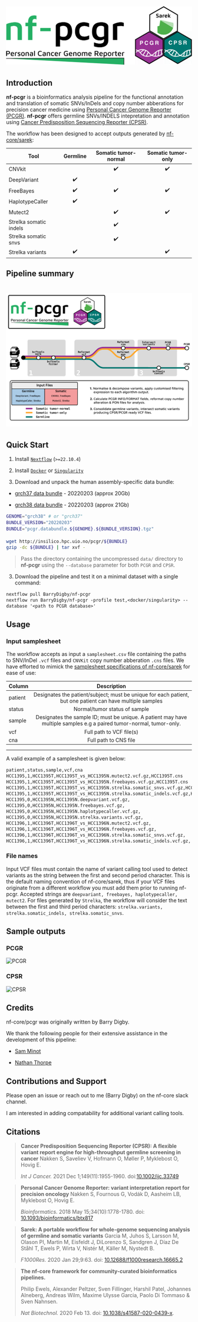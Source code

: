 # ![nf-core/pcgr](docs/images/nf-pcgr.png)

## Introduction

**nf-pcgr** is a bioinformatics analysis pipeline for the functional annotation and translation of somatic SNVs/InDels and copy number abberations for precision cancer medicine using [Personal Cancer Genome Reporter (PCGR)](https://github.com/sigven/pcgr). **nf-pcgr** offers germline SNVs/INDELS intepretation and annotation using [Cancer Predisposition Sequencing Reporter (CPSR)](https://github.com/sigven/cpsr/).

The workflow has been designed to accept outputs generated by [nf-core/sarek](https://github.com/nf-core/sarek):

| Tool                   |      Germline      | Somatic tumor-normal | Somatic tumor-only |
| ---------------------- | :----------------: | :------------------: | :----------------: |
| CNVkit                 |                    |  :heavy_check_mark:  | :heavy_check_mark: |
| DeepVariant            | :heavy_check_mark: |                      |                    |
| FreeBayes              | :heavy_check_mark: |  :heavy_check_mark:  | :heavy_check_mark: |
| HaplotypeCaller        | :heavy_check_mark: |                      |                    |
| Mutect2                |                    |  :heavy_check_mark:  | :heavy_check_mark: |
| Strelka somatic indels |                    |  :heavy_check_mark:  |                    |
| Strelka somatic snvs   |                    |  :heavy_check_mark:  |                    |
| Strelka variants       | :heavy_check_mark: |                      | :heavy_check_mark: |

## Pipeline summary

# ![nf-core/pcgr](docs/images/schematic.png)

## Quick Start

1. Install [`Nextflow`](https://www.nextflow.io/docs/latest/getstarted.html#installation) (`>=22.10.4`)

2. Install [`Docker`](https://docs.docker.com/engine/installation/) or [`Singularity`](https://www.sylabs.io/guides/3.0/user-guide/)

3. Download and unpack the human assembly-specific data bundle:

- [grch37 data bundle](http://insilico.hpc.uio.no/pcgr/pcgr.databundle.grch37.20220203.tgz) - 20220203 (approx 20Gb)

- [grch38 data bundle](http://insilico.hpc.uio.no/pcgr/pcgr.databundle.grch38.20220203.tgz) - 20220203 (approx 21Gb)

```bash
GENOME="grch38" # or "grch37"
BUNDLE_VERSION="20220203"
BUNDLE="pcgr.databundle.${GENOME}.${BUNDLE_VERSION}.tgz"

wget http://insilico.hpc.uio.no/pcgr/${BUNDLE}
gzip -dc ${BUNDLE} | tar xvf -
```

> Pass the directory containing the uncompressed `data/` directory to **nf-pcgr** using the `--database` parameter for both `PCGR` and `CPSR`.

3. Download the pipeline and test it on a minimal dataset with a single command:

```console
nextflow pull BarryDigby/nf-pcgr
nextflow run BarryDigby/nf-pcgr -profile test,<docker/singularity> --database '<path to PCGR database>'
```

## Usage

### Input samplesheet

The workflow accepts as input a `samplesheet.csv` file containing the paths to SNV/InDel `.vcf` files and `CNVKit` copy number abberation `.cns` files. We have efforted to mimick the [samplesheet specifications of nf-core/sarek](https://github.com/nf-core/sarek/blob/master/docs/usage.md#input-sample-sheet-configurations) for ease of use:

| Column  |                                                      Description                                                     |
|---------|:--------------------------------------------------------------------------------------------------------------------:|
| patient |      Designates the patient/subject; must be unique for each patient, but one patient can have multiple samples      |
| status  |                                             Normal/tumor status of sample                                            |
| sample  | Designates the sample ID; must be unique. A patient may have multiple samples e.g a paired tumor-normal, tumor-only. |
| vcf     |                                               Full path to VCF file(s)                                               |
| cna     |                                                 Full path to CNS file                                                |

***

A valid example of a samplesheet is given below:

```console
patient,status,sample,vcf,cna
HCC1395,1,HCC1395T,HCC1395T_vs_HCC1395N.mutect2.vcf.gz,HCC1395T.cns
HCC1395,1,HCC1395T,HCC1395T_vs_HCC1395N.freebayes.vcf.gz,HCC1395T.cns
HCC1395,1,HCC1395T,HCC1395T_vs_HCC1395N.strelka.somatic_snvs.vcf.gz,HCC1395T.cns
HCC1395,1,HCC1395T,HCC1395T_vs_HCC1395N.strelka.somatic_indels.vcf.gz,HCC1395T.cns
HCC1395,0,HCC1395N,HCC1395N.deepvariant.vcf.gz,
HCC1395,0,HCC1395N,HCC1395N.freebayes.vcf.gz,
HCC1395,0,HCC1395N,HCC1395N.haplotypecaller.vcf.gz,
HCC1395,0,HCC1395N,HCC1395N.strelka.variants.vcf.gz,
HCC1396,1,HCC1396T,HCC1396T_vs_HCC1396N.mutect2.vcf.gz,
HCC1396,1,HCC1396T,HCC1396T_vs_HCC1396N.freebayes.vcf.gz,
HCC1396,1,HCC1396T,HCC1396T_vs_HCC1396N.strelka.somatic_snvs.vcf.gz,
HCC1396,1,HCC1396T,HCC1396T_vs_HCC1396N.strelka.somatic_indels.vcf.gz,
```

### File names

Input VCF files must contain the name of variant calling tool used to detect variants as the string between the first and second period character. This is the default naming convention of nf-core/sarek, thus if your VCF files originate from a different workflow you must add them prior to running nf-pcgr. Accepted strings are `deepvariant, freebayes, haplotypecaller, mutect2`. For files generated by `Strelka`, the workflow will consider the text between the first and third period characters: `strelka.variants, strelka.somatic_indels, strelka.somatic_snvs`.


## Sample outputs

### PCGR

![PCGR](https://raw.githubusercontent.com/sigven/pcgr/master/pcgrr/pkgdown/assets/img/pcgr_dashboard_views.png)

### CPSR

![CPSR](https://raw.githubusercontent.com/sigven/cpsr/master/pkgdown/assets/img/cpsr_views.png)


## Credits

nf-core/pcgr was originally written by Barry Digby.

We thank the following people for their extensive assistance in the development of this pipeline:

- [Sam Minot](https://github.com/sminot)

- [Nathan Thorpe](https://github.com/nathanthorpe)

## Contributions and Support

Please open an issue or reach out to me (Barry Digby) on the nf-core slack channel.

I am interested in adding compatability for additional variant calling tools.

## Citations

> **Cancer Predisposition Sequencing Reporter (CPSR): A flexible variant report engine for high-throughput germline screening in cancer**
> Nakken S, Saveliev V, Hofmann O, Møller P, Myklebost O, Hovig E.
>
> _Int J Cancer._ 2021 Dec 1;149(11):1955-1960. doi:[10.1002/ijc.33749](https://doi.org/10.1002/ijc.33749)

> **Personal Cancer Genome Reporter: variant interpretation report for precision oncology**
> Nakken S, Fournous G, Vodák D, Aasheim LB, Myklebost O, Hovig E.
>
> _Bioinformatics._ 2018 May 15;34(10):1778-1780. doi: [10.1093/bioinformatics/btx817](https://doi.org/10.1093%2Fbioinformatics%2Fbtx817)

> **Sarek: A portable workflow for whole-genome sequencing analysis of germline and somatic variants**
> Garcia M, Juhos S, Larsson M, Olason PI, Martin M, Eisfeldt J, DiLorenzo S, Sandgren J, Díaz De Ståhl T, Ewels P, Wirta V, Nistér M, Käller M, Nystedt B.
>
> _F1000Res._ 2020 Jan 29;9:63. doi: [10.12688/f1000research.16665.2](https://doi.org/10.12688%2Ff1000research.16665.2)

> **The nf-core framework for community-curated bioinformatics pipelines.**
>
> Philip Ewels, Alexander Peltzer, Sven Fillinger, Harshil Patel, Johannes Alneberg, Andreas Wilm, Maxime Ulysse Garcia, Paolo Di Tommaso & Sven Nahnsen.
>
> _Nat Biotechnol._ 2020 Feb 13. doi: [10.1038/s41587-020-0439-x](https://dx.doi.org/10.1038/s41587-020-0439-x).
